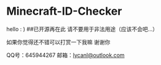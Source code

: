 # Minecraft-ID-Checker
hello : )
##已开源再在此 请不要用于非法用途（应该不会吧...）     

如果你觉得还不错可以打赏一下我嘛  谢谢你

QQ号：645944267
邮箱：lycanl@outlook.com 
